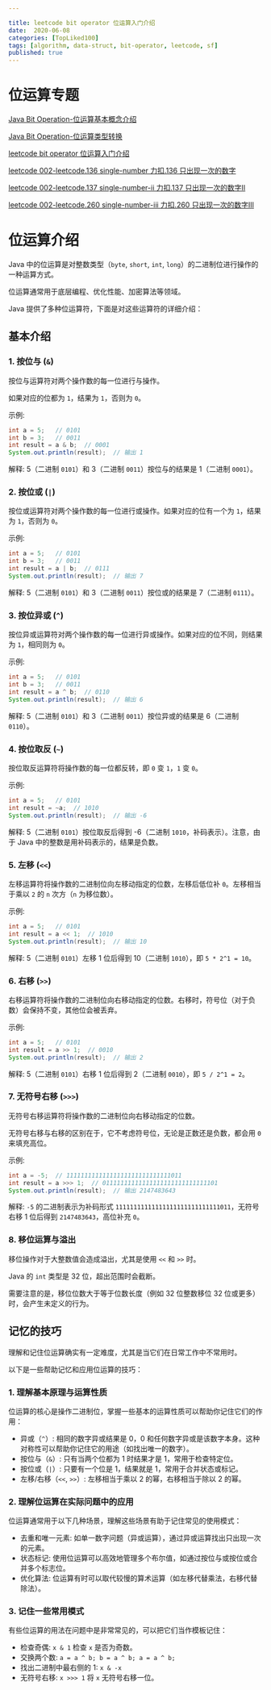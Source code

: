 ```yaml
---

title: leetcode bit operator 位运算入门介绍
date:  2020-06-08
categories: [TopLiked100]
tags: [algorithm, data-struct, bit-operator, leetcode, sf]
published: true
---
```



# 位运算专题

[Java Bit Operation-位运算基本概念介绍](https://houbb.github.io/2020/06/08/algorithm-000-leetcode-data-struct-002-bit-operator-00-base)

[Java Bit Operation-位运算类型转换](https://houbb.github.io/2020/06/08/algorithm-000-leetcode-data-struct-002-bit-operator-00-convert)

[leetcode bit operator 位运算入门介绍](https://houbb.github.io/2020/06/08/algorithm-000-leetcode-data-struct-002-bit-operator-00-intro)

[leetcode 002-leetcode.136 single-number 力扣.136 只出现一次的数字](https://houbb.github.io/2020/06/08/algorithm-000-leetcode-data-struct-002-bit-operator-01-136-single-number)

[leetcode 002-leetcode.137 single-number-ii 力扣.137 只出现一次的数字II](https://houbb.github.io/2020/06/08/algorithm-000-leetcode-data-struct-002-bit-operator-02-137-single-number-ii)

[leetcode 002-leetcode.260 single-number-iii 力扣.260 只出现一次的数字III](https://houbb.github.io/2020/06/08/algorithm-000-leetcode-data-struct-002-bit-operator-03-260-single-number-iii)

# 位运算介绍

Java 中的位运算是对整数类型（`byte`, `short`, `int`, `long`）的二进制位进行操作的一种运算方式。

位运算通常用于底层编程、优化性能、加密算法等领域。

Java 提供了多种位运算符，下面是对这些运算符的详细介绍：

## 基本介绍

### 1. 按位与 (`&`)

按位与运算符对两个操作数的每一位进行与操作。

如果对应的位都为 `1`，结果为 `1`，否则为 `0`。

示例:
```java
int a = 5;   // 0101
int b = 3;   // 0011
int result = a & b;  // 0001
System.out.println(result);  // 输出 1
```
解释: 5（二进制 `0101`）和 3（二进制 `0011`）按位与的结果是 1（二进制 `0001`）。

### 2. 按位或 (`|`)

按位或运算符对两个操作数的每一位进行或操作。如果对应的位有一个为 `1`，结果为 `1`，否则为 `0`。

示例:
```java
int a = 5;   // 0101
int b = 3;   // 0011
int result = a | b;  // 0111
System.out.println(result);  // 输出 7
```
解释: 5（二进制 `0101`）和 3（二进制 `0011`）按位或的结果是 7（二进制 `0111`）。

### 3. 按位异或 (`^`)

按位异或运算符对两个操作数的每一位进行异或操作。如果对应的位不同，则结果为 `1`，相同则为 `0`。

示例:
```java
int a = 5;   // 0101
int b = 3;   // 0011
int result = a ^ b;  // 0110
System.out.println(result);  // 输出 6
```
解释: 5（二进制 `0101`）和 3（二进制 `0011`）按位异或的结果是 6（二进制 `0110`）。

### 4. 按位取反 (`~`)

按位取反运算符将操作数的每一位都反转，即 `0` 变 `1`，`1` 变 `0`。

示例:
```java
int a = 5;   // 0101
int result = ~a;  // 1010
System.out.println(result);  // 输出 -6
```
解释: 5（二进制 `0101`）按位取反后得到 -6（二进制 `1010`，补码表示）。注意，由于 Java 中的整数是用补码表示的，结果是负数。

### 5. 左移 (`<<`)

左移运算符将操作数的二进制位向左移动指定的位数，左移后低位补 `0`。左移相当于乘以 `2` 的 `n` 次方（`n` 为移位数）。

示例:
```java
int a = 5;   // 0101
int result = a << 1;  // 1010
System.out.println(result);  // 输出 10
```
解释: 5（二进制 `0101`）左移 1 位后得到 10（二进制 `1010`），即 `5 * 2^1 = 10`。

### 6. 右移 (`>>`)

右移运算符将操作数的二进制位向右移动指定的位数。右移时，符号位（对于负数）会保持不变，其他位会被丢弃。

示例:
```java
int a = 5;   // 0101
int result = a >> 1;  // 0010
System.out.println(result);  // 输出 2
```
解释: 5（二进制 `0101`）右移 1 位后得到 2（二进制 `0010`），即 `5 / 2^1 = 2`。

### 7. 无符号右移 (`>>>`)

无符号右移运算符将操作数的二进制位向右移动指定的位数。

无符号右移与右移的区别在于，它不考虑符号位，无论是正数还是负数，都会用 `0` 来填充高位。

示例:
```java
int a = -5;  // 11111111111111111111111111111011
int result = a >>> 1;  // 01111111111111111111111111111101
System.out.println(result);  // 输出 2147483643
```
解释: `-5` 的二进制表示为补码形式 `11111111111111111111111111111011`，无符号右移 1 位后得到 `2147483643`，高位补充 `0`。

### 8. 移位运算与溢出

移位操作对于大整数值会造成溢出，尤其是使用 `<<` 和 `>>` 时。

Java 的 `int` 类型是 32 位，超出范围时会截断。

需要注意的是，移位位数大于等于位数长度（例如 32 位整数移位 32 位或更多）时，会产生未定义的行为。

## 记忆的技巧

理解和记住位运算确实有一定难度，尤其是当它们在日常工作中不常用时。

以下是一些帮助记忆和应用位运算的技巧：

### 1. 理解基本原理与运算性质
   位运算的核心是操作二进制位，掌握一些基本的运算性质可以帮助你记住它们的作用：
   - 异或（`^`）: 相同的数字异或结果是 0，0 和任何数字异或是该数字本身。这种对称性可以帮助你记住它的用途（如找出唯一的数字）。
   - 按位与（`&`）: 只有当两个位都为 1 时结果才是 1，常用于检查特定位。
   - 按位或（`|`）: 只要有一个位是 1，结果就是 1，常用于合并状态或标记。
   - 左移/右移（`<<`, `>>`）: 左移相当于乘以 2 的幂，右移相当于除以 2 的幂。

### 2. 理解位运算在实际问题中的应用

   位运算通常用于以下几种场景，理解这些场景有助于记住常见的使用模式：
   
   - 去重和唯一元素: 如单一数字问题（异或运算），通过异或运算找出只出现一次的元素。
   - 状态标记: 使用位运算可以高效地管理多个布尔值，如通过按位与或按位或合并多个标志位。
   - 优化算法: 位运算有时可以取代较慢的算术运算（如左移代替乘法，右移代替除法）。

### 3. 记住一些常用模式

   有些位运算的用法在问题中是非常常见的，可以把它们当作模板记住：

   - 检查奇偶: `x & 1` 检查 `x` 是否为奇数。
   - 交换两个数: `a = a ^ b; b = a ^ b; a = a ^ b;`
   - 找出二进制中最右侧的 1: `x & -x`
   - 无符号右移: `x >>> 1` 将 `x` 无符号右移一位。

